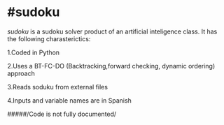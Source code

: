 #sudoku
======

_sudoku_ is a sudoku solver product of an artificial inteligence class. It has the following charasterictics:

1.Coded in Python

2.Uses a BT-FC-DO (Backtracking,forward checking, dynamic ordering) approach

3.Reads soduku from external files

4.Inputs and variable names are in Spanish

#####/Code is not fully documented/
